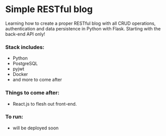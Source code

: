 # Simple RESTful blog

Learning how to create a proper RESTful blog with all CRUD operations, authentication and data persistence in Python with Flask.
Starting with the back-end API only!

### Stack includes:
* Python
* PostgreSQL
* pyjwt
* Docker
* and more to come after

### Things to come after:
* React.js to flesh out front-end.

### To run:
- will be deployed soon
